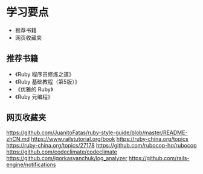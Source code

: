 # 学习要点

- 推荐书籍
- 网页收藏夹

## 推荐书籍
- 《Ruby 程序员修炼之道》
- 《Ruby 基础教程（第5版）》
- 《优雅的 Ruby》
- 《Ruby 元编程》

## 网页收藏夹
<https://github.com/JuanitoFatas/ruby-style-guide/blob/master/README-zhCN.md>
<https://www.railstutorial.org/book>
<https://ruby-china.org/topics>
<https://ruby-china.org/topics/27178>
<https://github.com/rubocop-hq/rubocop>
<https://github.com/codeclimate/codeclimate>
<https://github.com/igorkasyanchuk/log_analyzer>
<https://github.com/rails-engine/notifications>